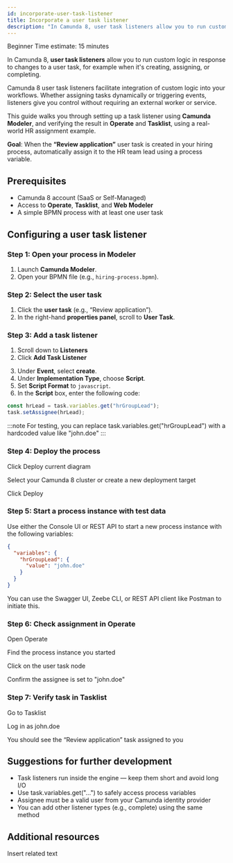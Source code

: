 ```yaml
---
id: incorporate-user-task-listener
title: Incorporate a user task listener
description: "In Camunda 8, user task listeners allow you to run custom logic when a user task is created, assigned, or completed."
---
```


<span class="badge badge--beginner">Beginner</span>
<span class="badge badge--medium">Time estimate: 15 minutes</span>

In Camunda 8, **user task listeners** allow you to run custom logic in response to changes to a user task, for example when it's creating, assigning, or completing.

Camunda 8 user task listeners facilitate integration of custom logic into your workflows. Whether assigning tasks dynamically or triggering events, listeners give you control without requiring an external worker or service.

This guide walks you through setting up a task listener using **Camunda Modeler**, and verifying the result in **Operate** and **Tasklist**, using a real-world HR assignment example.

**Goal**: When the **“Review application”** user task is created in your hiring process, automatically assign it to the HR team lead using a process variable.

## Prerequisites

- Camunda 8 account (SaaS or Self-Managed)
- Access to **Operate**, **Tasklist**, and **Web Modeler**
- A simple BPMN process with at least one user task
<!--- Add a downloadable BPMN diagram here--->

## Configuring a user task listener

### Step 1: Open your process in Modeler

1. Launch **Camunda Modeler**.
2. Open your BPMN file (e.g., `hiring-process.bpmn`).

<!---![camunda modeler with user task selected](path-to-screenshot1.png)--->

### Step 2: Select the user task

1. Click the **user task** (e.g., “Review application”).
2. In the right-hand **properties panel**, scroll to **User Task**.

<!--- ![properties panel with user task details](path-to-screenshot2.png)--->

### Step 3: Add a task listener

1. Scroll down to **Listeners**
2. Click **Add Task Listener**

<!---![add task listener UI](path-to-screenshot3.png)--->

3. Under **Event**, select **create**.
4. Under **Implementation Type**, choose **Script**.
5. Set **Script Format** to `javascript`.
6. In the **Script** box, enter the following code:

```javascript
const hrLead = task.variables.get("hrGroupLead");
task.setAssignee(hrLead);
```

:::note
For testing, you can replace task.variables.get("hrGroupLead") with a hardcoded value like "john.doe"
:::

### Step 4: Deploy the process

Click Deploy current diagram

Select your Camunda 8 cluster or create a new deployment target

Click Deploy

### Step 5: Start a process instance with test data

Use either the Console UI or REST API to start a new process instance with the following variables:

```json
{
  "variables": {
    "hrGroupLead": {
      "value": "john.doe"
    }
  }
}
```

You can use the Swagger UI, Zeebe CLI, or REST API client like Postman to initiate this.

### Step 6: Check assignment in Operate

Open Operate

Find the process instance you started

Click on the user task node

Confirm the assignee is set to "john.doe"

### Step 7: Verify task in Tasklist

Go to Tasklist

Log in as john.doe

You should see the “Review application” task assigned to you

## Suggestions for further development

- Task listeners run inside the engine — keep them short and avoid long I/O
- Use task.variables.get("...") to safely access process variables
- Assignee must be a valid user from your Camunda identity provider
- You can add other listener types (e.g., complete) using the same method

## Additional resources

Insert related text
